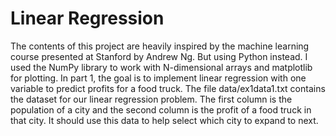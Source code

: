 # Linear Regression
The contents of this project are heavily inspired by the machine learning course presented at Stanford by Andrew Ng. But using Python instead. I used the NumPy library to work with N-dimensional arrays and matplotlib for plotting.
In part 1, the goal is to implement linear regression with one variable to predict profits for a food truck. The file data/ex1data1.txt contains the dataset for our linear regression problem. The first column is the population of a city and the second column is the profit of a food truck in that city. It should use this data to help select which city to expand to next.

